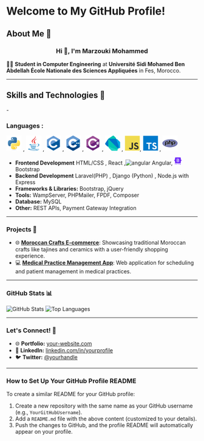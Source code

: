 
<h1> Welcome to My GitHub Profile! </h1>

<h2>About Me 🌟</h2>
<h3 align="center">Hi 👋, I'm Marzouki Mohammed</h3>
👨‍🎓 <strong>Student in Computer Engineering</strong> at <strong>Université Sidi Mohamed Ben Abdellah École Nationale des Sciences Appliquées</strong> in Fes, Morocco.
<hr>
<h2>Skills and Technologies 🚀 </h2>
- <h3>Languages :</h3>
<img src="https://raw.githubusercontent.com/devicons/devicon/master/icons/python/python-original.svg" alt="Python" width="40" height="40" /> , <img src="https://raw.githubusercontent.com/devicons/devicon/master/icons/java/java-original.svg" alt="Java" width="40" height="40" /> , <img src="https://raw.githubusercontent.com/devicons/devicon/master/icons/c/c-original.svg" alt="C" width="40" height="40" /> , <img src="https://raw.githubusercontent.com/devicons/devicon/master/icons/cplusplus/cplusplus-original.svg" alt="C++" width="40" height="40" /> , <img src="https://raw.githubusercontent.com/devicons/devicon/master/icons/csharp/csharp-original.svg" alt="C#" width="40" height="40" /> , <img src="https://raw.githubusercontent.com/devicons/devicon/master/icons/dart/dart-original.svg" alt="Dart" width="40" height="40" /> , <img src="https://raw.githubusercontent.com/devicons/devicon/master/icons/javascript/javascript-original.svg" alt="JavaScript" width="40" height="40" />, <img src="https://raw.githubusercontent.com/devicons/devicon/master/icons/typescript/typescript-original.svg" alt="TypeScript" width="40" height="40" /> , <img src="https://raw.githubusercontent.com/devicons/devicon/master/icons/php/php-original.svg" alt="PHP" width="40" height="40" /> 




- **Frontend Development** HTML/CSS , React ,<img src="https://angular.io/assets/images/logos/angular/angular.svg" alt="angular" width="20" height="20"/> Angular, <img src="https://raw.githubusercontent.com/devicons/devicon/master/icons/bootstrap/bootstrap-plain-wordmark.svg" alt="bootstrap" width="20" height="20"/>Bootstrap
- **Backend Development** Laravel(PHP) , Django (Python) , Node.js with Express
- **Frameworks & Libraries:** Bootstrap, jQuery
- **Tools:** WampServer, PHPMailer, FPDF, Composer
- **Database:** MySQL
- **Other:** REST APIs, Payment Gateway Integration



---

### Projects 📂
- 🌐 **[Moroccan Crafts E-commerce](#)**: Showcasing traditional Moroccan crafts like tajines and ceramics with a user-friendly shopping experience.
- 💻 **[Medical Practice Management App](#)**: Web application for scheduling and patient management in medical practices.

---

### GitHub Stats 📊
![GitHub Stats](https://github-readme-stats.vercel.app/api?username=YourGitHubUsername&show_icons=true&theme=radical)
![Top Languages](https://github-readme-stats.vercel.app/api/top-langs/?username=YourGitHubUsername&layout=compact&theme=radical)

---

### Let's Connect! 🤝
- 🌐 **Portfolio:** [your-website.com](#)
- 💼 **LinkedIn:** [linkedin.com/in/yourprofile](#)
- 🐦 **Twitter:** [@yourhandle](#)

---

### How to Set Up Your GitHub Profile README
To create a similar README for your GitHub profile:
1. Create a new repository with the same name as your GitHub username (e.g., `YourGitHubUsername`).
2. Add a `README.md` file with the above content (customized to your details).
3. Push the changes to GitHub, and the profile README will automatically appear on your profile.
